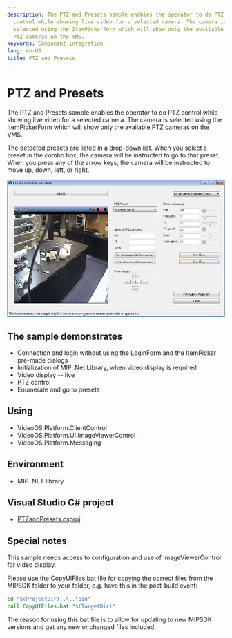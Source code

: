 ```yaml
---
description: The PTZ and Presets sample enables the operator to do PTZ
  control while showing live video for a selected camera. The camera is
  selected using the ItemPickerForm which will show only the available
  PTZ cameras on the VMS.
keywords: Component integration
lang: en-US
title: PTZ and Presets
---
```


# PTZ and Presets

The PTZ and Presets sample enables the operator to do PTZ control while
showing live video for a selected camera. The camera is selected using
the ItemPickerForm which will show only the available PTZ cameras on the
VMS.

The detected presets are listed in a drop-down list. When you select a
preset in the combo box, the camera will be instructed to go to that
preset. When you press any of the arrow keys, the camera will be
instructed to move up, down, left, or right.

![PTZ and Presets](ptzandpresets.jpg)

## The sample demonstrates

-   Connection and login without using the LoginForm and the ItemPicker
    pre-made dialogs
-   Initialization of MIP .Net Library, when video display is required
-   Video display -- live
-   PTZ control
-   Enumerate and go to presets

## Using

-   VideoOS.Platform.ClientControl
-   VideoOS.Platform.UI.ImageViewerControl
-   VideoOS.Platform.Messaging

## Environment

-   MIP .NET library

## Visual Studio C\# project

-   [PTZandPresets.csproj](javascript:openLink('..\\\\ComponentSamples\\\\PTZandPresets\\\\PTZandPresets.csproj');)

## Special notes

This sample needs access to configuration and use of ImageViewerControl
for video display.

Please use the CopyUIFiles.bat file for copying the correct files from
the MIPSDK folder to your folder, e.g. have this in the post-build
event:

~~~ cmd
cd "$(ProjectDir)..\..\bin"
call CopyUIFiles.bat "$(TargetDir)"
~~~

The reason for using this bat file is to allow for updating to new
MIPSDK versions and get any new or changed files included.
